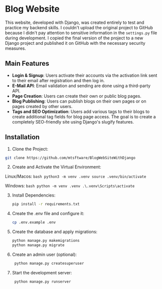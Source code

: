 # Blog Website

This website, developed with Django, was created entirely to test and practice my backend skills. I couldn't upload the original project to GitHub because I didn't pay attention to sensitive information in the `settings.py` file during development. I copied the final version of the project to a new Django project and published it on GitHub with the necessary security measures.

## Main Features

- **Login & Signup**: Users activate their accounts via the activation link sent to their email after registration and then log in.
- **E-Mail API**: Email validation and sending are done using a third-party API.
- **Page Creation**: Users can create their own or public blog pages.
- **Blog Publishing**: Users can publish blogs on their own pages or on pages created by other users.
- **Tags and SEO Optimization**: Users add various tags to their blogs to create additional tag fields for blog page access. The goal is to create a completely SEO-friendly site using Django's slugify features.

## Installation

1. Clone the Project:
   
  ```bash
  git clone https://github.com/mtsftware/BlogWebSiteWithDjango
  ```

2. Create and Activate the Virtual Environment:
   
  Linux/Macos:
    ```bash
    python3 -m venv .venv
    source .venv/bin/activate
    ```

  Windows:
    ```bash
    python -m venv .venv
    .\.venv\Scripts\activate
    ```

3. Install Dependencies:

     ```bash
    pip install -r requirements.txt
     ```

4. Create the .env file and configure it:

     ```bash
     cp .env.example .env
     ```

5. Create the database and apply migrations:

    ```bash
    python manage.py makemigrations
    python manage.py migrate
    ```

6. Create an admin user (optional):

     ```bash
      python manage.py createsuperuser
     ```

7. Start the development server:

   ```bash
    python manage.py runserver
   ```
   

